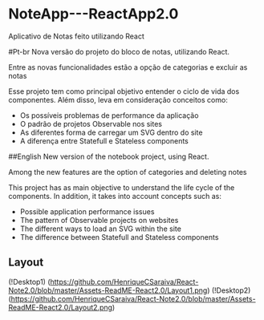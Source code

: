 # NoteApp---ReactApp2.0
Aplicativo de Notas feito utilizando React

#Pt-br
Nova versão do projeto do bloco de notas, utilizando React.

Entre as novas funcionalidades estão a opção de categorias e excluir as notas

Esse projeto tem como principal objetivo entender o ciclo de vida dos componentes. Além disso, leva em consideração conceitos como:
* Os possíveis problemas de performance da aplicação
* O padrão de projetos Observable nos sites
* As diferentes forma de carregar um SVG dentro do site
* A diferença entre Statefull e Stateless components

##English
New version of the notebook project, using React.

Among the new features are the option of categories and deleting notes

This project has as main objective to understand the life cycle of the components. In addition, it takes into account concepts such as:
* Possible application performance issues
* The pattern of Observable projects on websites
* The different ways to load an SVG within the site
* The difference between Statefull and Stateless components


## Layout
(!Desktop1) (https://github.com/HenriqueCSaraiva/React-Note2.0/blob/master/Assets-ReadME-React2.0/Layout1.png)
(!Desktop2) (https://github.com/HenriqueCSaraiva/React-Note2.0/blob/master/Assets-ReadME-React2.0/Layout2.png)
